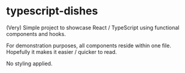 # typescript-dishes

(Very) Simple project to showcase React / TypeScript using functional components and hooks.


For demonstration purposes, all components reside within one file. 
Hopefully it makes it easier / quicker to read.


No styling applied.
